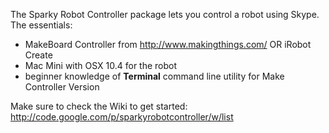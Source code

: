 The Sparky Robot Controller package lets you control a robot using Skype. The essentials:

  * MakeBoard Controller from http://www.makingthings.com/ OR iRobot Create
  * Mac Mini with OSX 10.4 for the robot
  * beginner knowledge of **Terminal** command line utility for Make Controller Version

Make sure to check the Wiki to get started:
http://code.google.com/p/sparkyrobotcontroller/w/list